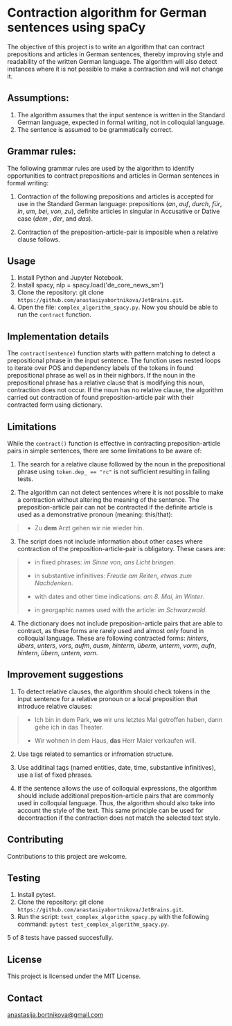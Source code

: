 
#  Contraction algorithm for German sentences using spaCy

The objective of this project is to write an algorithm that can contract prepositions and articles in German sentences, thereby improving style and readability of the written German language. The algorithm will also detect instances where it is not possible to make a contraction and will not change it.


## Assumptions:

1. The algorithm assumes that the input sentence is written in the Standard German language, expected in formal writing, not in colloquial language.
2. The sentence is assumed to be grammatically correct.


## Grammar rules:

The following grammar rules are used by the algorithm to identify opportunities to contract prepositions and articles in German sentences in formal writing:

1. Contraction of the following prepositions and articles is accepted for use in the Standard German language: prepositions (*an*, *auf*, *durch*, *für*, *in*, *um*, *bei*, *von*, *zu*), definite articles in singular in Accusative or Dative case (*dem* , *der*, and *das*). 

2. Contraction of the preposition-article-pair is imposible when a relative clause follows. 



## Usage

1. Install Python and Jupyter Notebook.
2. Install spacy, nlp = spacy.load('de_core_news_sm')
3. Clone the repository: git clone `https://github.com/anastasiyabortnikova/JetBrains.git`.
4. Open the file: `complex_algorithm_spacy.py`. Now you should be able to run the `contract` function.


## Implementation details

The `contract(sentence)` function starts with pattern matching to detect a prepositional phrase in the input sentence. The function uses nested loops to iterate over POS and dependency labels of the tokens in found prepositional phrase as well as in their nighbors. If the noun in the prepositional phrase has a relative clause that is modifying this noun, contraction does not occur. If the noun has no relative clause, the algorithm carried out contraction of found preposition-article pair with their contracted form using dictionary.


## Limitations

While the `contract()` function is effective in contracting preposition-article pairs in simple sentences, there are some limitations to be aware of:

1. The search for a relative clause followed by the noun in the prepositional phrase using `token.dep_ == "rc"` is not sufficient resulting in failing tests.

2. The algorithm can not detect sentences where it is not possible to make a contraction without altering the meaning of the sentence. The preposition-article pair can not be contracted if the definite article is used as a demonstrative pronoun (meaning: this/that):

> + Zu **dem** Arzt gehen wir nie wieder hin.

3. The script does not include information about other cases where contraction of the preposition-article-pair is obligatory. These cases are:
> + in fixed phrases: *im Sinne von*, *ans Licht bringen*.
>
> + in substantive infinitives: *Freude am Reiten*, *etwas zum Nachdenken*.
>
> + with dates and other time indications: *am 8. Mai*, *im Winter*.
>
> + in georgaphic names used with the article: *im Schwarzwald*.

4. The dictionary does not include preposition-article pairs that are able to contract, as these forms are rarely used and almost only found in colloquial language. These are following contracted forms: *hinters*, *übers*, *unters*, *vors*, *aufm*, *ausm*, *hinterm*, *überm*, *unterm*, *vorm*, *aufn*, *hintern*, *übern*, *untern*, *vorn*.


## Improvement suggestions

1. To detect relative clauses, the algorithm should check tokens in the input sentence for a relative pronoun or a local preposition that introduce relative clauses:

> + Ich bin in dem Park, **wo** wir uns letztes Mal getroffen haben, dann gehe ich in das Theater.
>
> + Wir wohnen in dem Haus, **das** Herr Maier verkaufen will.

2. Use tags related to semantics or infromation structure. 

3. Use additinal tags (named entities, date, time, substantive infinitives), use a list of fixed phrases.

4. If the sentence allows the use of colloquial expressions, the algorithm should include additional preposition-article pairs that are commonly used in colloquial language. Thus, the algorithm should also take into account the style of the text. This same principle can be used for decontraction if the contraction does not match the selected text style.


## Contributing

Contributions to this project are welcome. 


## Testing

1. Install pytest.
2. Clone the repository: git clone `https://github.com/anastasiyabortnikova/JetBrains.git`.
3. Run the script: `test_complex_algorithm_spacy.py` with the following command: `pytest test_complex_algorithm_spacy.py`.

5 of 8 tests have passed succesfully.


## License

This project is licensed under the MIT License.


## Contact

<anastasija.bortnikova@gmail.com>

